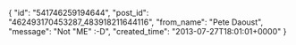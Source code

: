  {
   "id": "541746259194644",
   "post_id": "462493170453287_483918211644116",
   "from_name": "Pete Daoust",
   "message": "Not \"ME\" :-D",
   "created_time": "2013-07-27T18:01:01+0000"
 }
